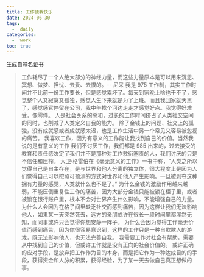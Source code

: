 ```yaml
---
title: 工作使我快乐
date: 2024-06-30
tags:
  -  daily
categories:
  -  work
toc: true
---
```


生成自签名证书

<!-- more -->

> 工作耗尽了一个人绝大部分的神经力量，而这些力量原本是可以用来沉思、冥想、做梦、担忧、去爱、去恨的。-- 尼采
> 我是 975 工作制，其实工作时间并不比前一份工作要长，但是感觉累坏了。每天到家晚上啥也干不了，感觉整个人又寂寞又孤独，感觉人生下来就是为了上班。而且我回家就天黑了，感觉感官停留在公司，我中午找个河边走走才感觉好点。我觉得好难受，像零件。
> 人是社会关系的总和，过长的工作时间挤占了人类社交空间的同时，也削减了人类定义自我的能力。
> 除了金钱上的问题、社交上的孤独，没有成就感或者成就感太迟，也是工作生活中另一个常见又容易被忽视的痛苦。
> 我喜欢工作，因为有意义的工作能让我找到自己的价值。当然我说的是有意义的工作
> 我们不讨厌工作，我们都是 985 出来的，过去接受的教育和责任感决定了我们并不是那种对工作敷衍塞责的人，我们讨厌的只是不信任和压榨。
> 大卫·格雷伯在《毫无意义的工作》一书中称，“人类之所以觉得自己是自主存在，是与世界和他人分离的独立体，很大程度上是因为人们觉得自己可以按照可预测的方式对世界和他人产生影响。一旦被剥夺这种拥有力量的感觉，人类就什么也不是了。”
> 为什么金钱的激励作用越来越弱，不能压倒重复性工作的痛苦，因为大部分金钱只能被锁在柜子里，或者被锁在银行账户里，根本不会对世界产生什么影响，不能增强自己的力量。
> 为什么人会因为在格子间里缺乏社交而感到痛苦，因为这样让我们无法影响他人，如果某一天突然死去，远方的亲朋或许在很长一段时间里都浑然无知，而同事或许只会觉得你想安静一阵子。
> 为什么会因为觉得工作毫无价值而感到痛苦，因为你很容易意识到，这样的工作只是一种自欺欺人的游戏，既无法影响他人，也无法完善自我。
> 我需要工作对社会有帮助，需要从中找到自己的价值，但或许工作就是没有正向的社会价值的。
> 或许正确的应对手段，是放弃把工作作为目的本身，而是把它作为一种达成目的的手段，获得资金和人脉的积累，获得经验，为了某一天去做自己真正想做的事。
